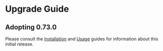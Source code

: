 # Upgrade Guide

## Adopting 0.73.0
Please consult the [Installation](https://github.com/EricssonBroadcastServices/iOSClientCast/blob/master/README.md#installation) and [Usage](https://github.com/EricssonBroadcastServices/iOSClientCast/blob/master/README.md#getting-started) guides for information about this initial release.
